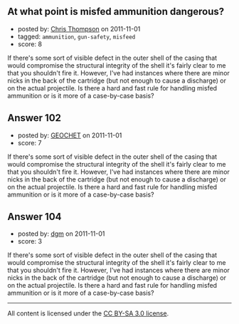 ## At what point is misfed ammunition dangerous?

- posted by: [Chris Thompson](https://stackexchange.com/users/-1/99-chris-thompson) on 2011-11-01
- tagged: `ammunition`, `gun-safety`, `misfeed`
- score: 8

If there's some sort of visible defect in the outer shell of the casing that would compromise the structural integrity of the shell it's fairly clear to me that you shouldn't fire it.  However, I've had instances where there are minor nicks in the back of the cartridge (but not enough to cause a discharge) or on the actual projectile.  Is there a hard and fast rule for handling misfed ammunition or is it more of a case-by-case basis?


## Answer 102

- posted by: [GEOCHET](https://stackexchange.com/users/-1/22-geochet) on 2011-11-01
- score: 7

If there's some sort of visible defect in the outer shell of the casing that would compromise the structural integrity of the shell it's fairly clear to me that you shouldn't fire it.  However, I've had instances where there are minor nicks in the back of the cartridge (but not enough to cause a discharge) or on the actual projectile.  Is there a hard and fast rule for handling misfed ammunition or is it more of a case-by-case basis?


## Answer 104

- posted by: [dgm](https://stackexchange.com/users/-1/78-dgm) on 2011-11-01
- score: 3

If there's some sort of visible defect in the outer shell of the casing that would compromise the structural integrity of the shell it's fairly clear to me that you shouldn't fire it.  However, I've had instances where there are minor nicks in the back of the cartridge (but not enough to cause a discharge) or on the actual projectile.  Is there a hard and fast rule for handling misfed ammunition or is it more of a case-by-case basis?



---

All content is licensed under the [CC BY-SA 3.0 license](https://creativecommons.org/licenses/by-sa/3.0/).
